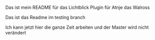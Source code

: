 Das ist mein README für das Lichtblick Plugin für Atnje das Walross

Das ist das Readme im testing branch


Ich kann jetzt hier die ganze Zeit arbeiten und der Master wird nicht verändert